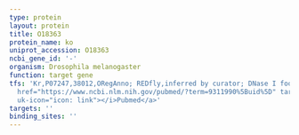 ```yaml
---
type: protein
layout: protein
title: O18363
protein_name: ko
uniprot_accession: O18363
ncbi_gene_id: '-'
organism: Drosophila melanogaster
function: target gene
tfs: 'Kr,P07247,38012,ORegAnno; REDfly,inferred by curator; DNase I footprinting,&ensp;<a
  href="https://www.ncbi.nlm.nih.gov/pubmed/?term=9311990%5Buid%5D" target="_blank"><i
  uk-icon="icon: link"></i>Pubmed</a>'
targets: ''
binding_sites: ''
---
```

